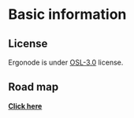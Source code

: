 # Basic information

## License

Ergonode is under [OSL-3.0](https://opensource.org/licenses/osl-3.0.php) license.

## Road map

[**Click here**](https://trello.com/b/DSWyaTlL/ergonode-product-roadmap)
